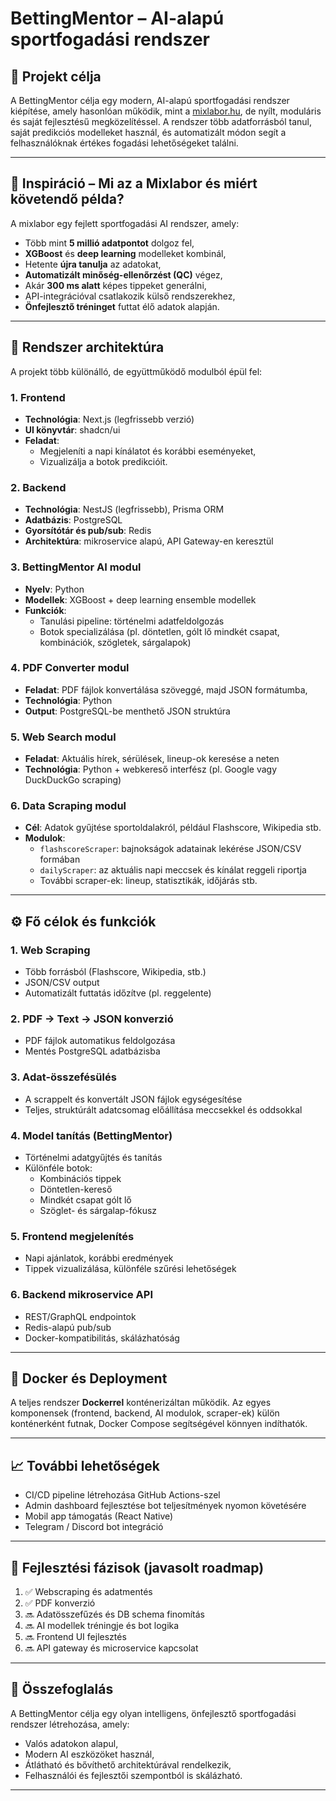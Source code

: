 # BettingMentor – AI-alapú sportfogadási rendszer

## 🎯 Projekt célja

A BettingMentor célja egy modern, AI-alapú sportfogadási rendszer kiépítése, amely hasonlóan működik, mint a [mixlabor.hu](https://www.mixlabor.hu), de nyílt, moduláris és saját fejlesztésű megközelítéssel. A rendszer több adatforrásból tanul, saját predikciós modelleket használ, és automatizált módon segít a felhasználóknak értékes fogadási lehetőségeket találni.

---

## 🧠 Inspiráció – Mi az a Mixlabor és miért követendő példa?

A mixlabor egy fejlett sportfogadási AI rendszer, amely:

- Több mint **5 millió adatpontot** dolgoz fel,
- **XGBoost** és **deep learning** modelleket kombinál,
- Hetente **újra tanulja** az adatokat,
- **Automatizált minőség-ellenőrzést (QC)** végez,
- Akár **300 ms alatt** képes tippeket generálni,
- API-integrációval csatlakozik külső rendszerekhez,
- **Önfejlesztő tréninget** futtat élő adatok alapján.

---

## 🧱 Rendszer architektúra

A projekt több különálló, de együttműködő modulból épül fel:

### 1. Frontend

- **Technológia**: Next.js (legfrissebb verzió)
- **UI könyvtár**: shadcn/ui
- **Feladat**:
  - Megjeleníti a napi kínálatot és korábbi eseményeket,
  - Vizualizálja a botok predikcióit.

### 2. Backend

- **Technológia**: NestJS (legfrissebb), Prisma ORM
- **Adatbázis**: PostgreSQL
- **Gyorsítótár és pub/sub**: Redis
- **Architektúra**: mikroservice alapú, API Gateway-en keresztül

### 3. BettingMentor AI modul

- **Nyelv**: Python
- **Modellek**: XGBoost + deep learning ensemble modellek
- **Funkciók**:
  - Tanulási pipeline: történelmi adatfeldolgozás
  - Botok specializálása (pl. döntetlen, gólt lő mindkét csapat, kombinációk, szögletek, sárgalapok)

### 4. PDF Converter modul

- **Feladat**: PDF fájlok konvertálása szöveggé, majd JSON formátumba,
- **Technológia**: Python
- **Output**: PostgreSQL-be menthető JSON struktúra

### 5. Web Search modul

- **Feladat**: Aktuális hírek, sérülések, lineup-ok keresése a neten
- **Technológia**: Python + webkereső interfész (pl. Google vagy DuckDuckGo scraping)

### 6. Data Scraping modul

- **Cél**: Adatok gyűjtése sportoldalakról, például Flashscore, Wikipedia stb.
- **Modulok**:
  - `flashscoreScraper`: bajnokságok adatainak lekérése JSON/CSV formában
  - `dailyScraper`: az aktuális napi meccsek és kínálat reggeli riportja
  - További scraper-ek: lineup, statisztikák, időjárás stb.

---

## ⚙️ Fő célok és funkciók

### 1. Web Scraping

- Több forrásból (Flashscore, Wikipedia, stb.)
- JSON/CSV output
- Automatizált futtatás időzítve (pl. reggelente)

### 2. PDF → Text → JSON konverzió

- PDF fájlok automatikus feldolgozása
- Mentés PostgreSQL adatbázisba

### 3. Adat-összefésülés

- A scrappelt és konvertált JSON fájlok egységesítése
- Teljes, struktúrált adatcsomag előállítása meccsekkel és oddsokkal

### 4. Model tanítás (BettingMentor)

- Történelmi adatgyűjtés és tanítás
- Különféle botok:
  - Kombinációs tippek
  - Döntetlen-kereső
  - Mindkét csapat gólt lő
  - Szöglet- és sárgalap-fókusz

### 5. Frontend megjelenítés

- Napi ajánlatok, korábbi eredmények
- Tippek vizualizálása, különféle szűrési lehetőségek

### 6. Backend mikroservice API

- REST/GraphQL endpointok
- Redis-alapú pub/sub
- Docker-kompatibilitás, skálázhatóság

---

## 🐳 Docker és Deployment

A teljes rendszer **Dockerrel** konténerizáltan működik. Az egyes komponensek (frontend, backend, AI modulok, scraper-ek) külön konténerként futnak, Docker Compose segítségével könnyen indíthatók.

---

## 📈 További lehetőségek

- CI/CD pipeline létrehozása GitHub Actions-szel
- Admin dashboard fejlesztése bot teljesítmények nyomon követésére
- Mobil app támogatás (React Native)
- Telegram / Discord bot integráció

---

## 📅 Fejlesztési fázisok (javasolt roadmap)

1. ✅ Webscraping és adatmentés
2. ✅ PDF konverzió
3. 🔜 Adatösszefűzés és DB schema finomítás
4. 🔜 AI modellek tréningje és bot logika
5. 🔜 Frontend UI fejlesztés
6. 🔜 API gateway és microservice kapcsolat

---

## 📌 Összefoglalás

A BettingMentor célja egy olyan intelligens, önfejlesztő sportfogadási rendszer létrehozása, amely:

- Valós adatokon alapul,
- Modern AI eszközöket használ,
- Átlátható és bővíthető architektúrával rendelkezik,
- Felhasználói és fejlesztői szempontból is skálázható.

---

